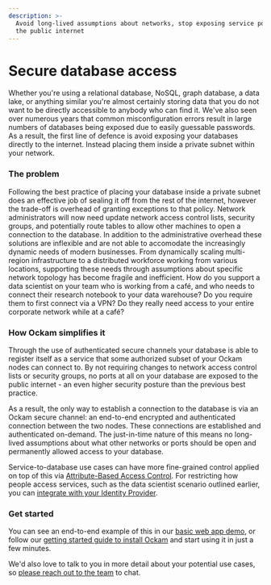 ```yaml
---
description: >-
  Avoid long-lived assumptions about networks, stop exposing service ports to
  the public internet
---
```


# Secure database access

Whether you're using a relational database, NoSQL, graph database, a data lake, or anything similar you're almost certainly storing data that you do not want to be directly accessible to anybody who can find it. We've also seen over numerous years that common misconfiguration errors result in large numbers of databases being exposed due to easily guessable passwords. As a result, the first line of defence is avoid exposing your databases directly to the internet. Instead placing them inside a private subnet within your network.

### The problem

Following the best practice of placing your database inside a private subnet does an effective job of sealing it off from the rest of the internet, however the trade-off is overhead of granting exceptions to that policy. Network administrators will now need update network access control lists, security groups, and potentially route tables to allow other machines to open a connection to the database. In addition to the administrative overhead these solutions are inflexible and are not able to accomodate the increasingly dynamic needs of modern businesses. From dynamically scaling multi-region infrastructure to a distributed workforce working from various locations, supporting these needs through assumptions about specific network topology has become fragile and inefficient. How do you support a data scientist on your team who is working from a café, and who needs to connect their research notebook to your data warehouse? Do you require them to first connect via a VPN? Do they really need access to your entire corporate network while at a café?

### How Ockam simplifies it

Through the use of authenticated secure channels your database is able to register itself as a service that some authorized subset of your Ockam nodes can connect to. By not requiring changes to network access control lists or security groups, no ports at all on your database are exposed to the public internet - an even higher security posture than the previous best practice.&#x20;

As a result, the only way to establish a connection to the database is via an Ockam secure channel: an end-to-end encrypted and authenticated connection between the two nodes. These connections are established and authenticated on-demand. The just-in-time nature of this means no long-lived assumptions about what other networks or ports should be open and permanently allowed access to your database.

Service-to-database use cases can have more fine-grained control applied on top of this via [Attribute-Based Access Control](../code-examples/). For restricting how people access services, such as the data scientist scenario outlined earlier, you can [integrate with your Identity Provider](use-employee-attributes-from-okta-to-build-trust-with-cryptographically-verifiable-credentials.md).

### Get started

You can see an end-to-end example of this in our [basic web app demo](../code-examples/basic-web-app.md), or follow our [getting started guide to install Ockam](../#quick-start) and start using it in just a few minutes.

We'd also love to talk to you in more detail about your potential use cases, so [please reach out to the team](https://www.ockam.io/contact/form) to chat.

